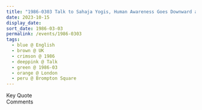 ```yaml
---
title: "1986-0303 Talk to Sahaja Yogis, Human Awareness Goes Downward and From Swāhā You have to Move to Swadhā, House, 48 Brompton Square, Knightsbridge, London, UK"
date: 2023-10-15
display_date: 
sort_date: 1986-03-03
permalink: /events/1986-0303
tags:
  - blue @ English
  - brown @ UK
  - crimson @ 1986
  - deeppink @ Talk
  - green @ 1986-03
  - orange @ London
  - peru @ Brompton Square
---
```


<wave-list>
  <list-title color="green" width="75">Key Quote</list-title>
  <list-item color="BlanchedAlmond"  width="200"></list-item>
  <list-item color="Lavender"></list-item>
  <list-item color="BlanchedAlmond"></list-item>
</wave-list>

<br>

<wave-list>
  <list-title color="green" width="75">Comments</list-title>
  <list-item color="BlanchedAlmond"  width="200"></list-item>
  <list-item color="Lavender"></list-item>
  <list-item color="BlanchedAlmond"></list-item>
</wave-list>